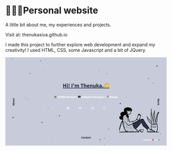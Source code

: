# 👩🏾‍💻Personal website

A little bit about me, my experiences and projects.

Visit at: thenukasiva.github.io

I made this project to further explore web development and expand my creativity! I used HTML, CSS, some Javascript and a bit of JQuery. 

![Website Screenshot](/images/website.png)

